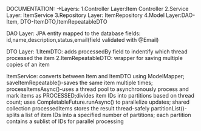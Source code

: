 
DOCUMENTATION:
->Layers:
1.Controller Layer:Item Controller
2.Service Layer: ItemService
3.Repository Layer: ItemRepository
4.Model Layer:DAO-Item, DTO-ItemDTO,ItemRepeatableDTO

DAO Layer:
JPA entity mapped to the database
fields: id,name,description,status,email(field validated with @Email)

DTO Layer:
1.ItemDTO:
adds processedBy field to indentify which thread processed the item
2.ItemRepeatableDTO:
wrapper for saving multiple copies of an item

ItemService:
converts between Item and ItemDTO using ModelMapper;
saveItemRepeatable()-saves the same item multiple times;
processItemsAsync()-uses a thread pool to asynchronously process and mark items as PROCESSED;divides item IDs into partitions based on thread count; uses CompletableFuture.runAsync() to parallelize updates; shared collection processedItems stores the result thread-safely
partitionList()-splits a list of item IDs into a specified number of partitions; each partition contains a sublist of IDs for parallel processing
